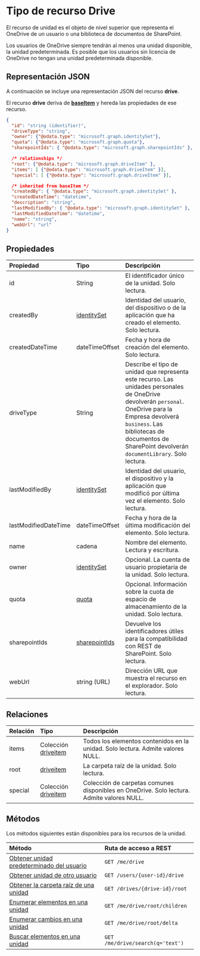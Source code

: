 # <a name="drive-resource-type"></a>Tipo de recurso Drive

El recurso de unidad es el objeto de nivel superior que representa el OneDrive de un usuario o una biblioteca de documentos de SharePoint.

Los usuarios de OneDrive siempre tendrán al menos una unidad disponible, la unidad predeterminada. Es posible que los usuarios sin licencia de OneDrive no tengan una unidad predeterminada disponible.

## <a name="json-representation"></a>Representación JSON

A continuación se incluye una representación JSON del recurso **drive**.

El recurso **drive** deriva de [**baseItem**](baseitem.md) y hereda las propiedades de ese recurso.

<!-- {
  "blockType": "resource",
  "optionalProperties": [ "items", "root", "special", "owner", "description" ],
  "keyProperty": "id",
  "@odata.type": "microsoft.graph.drive"
}-->

```json
{
  "id": "string (identifier)",
  "driveType": "string",
  "owner": {"@odata.type": "microsoft.graph.identitySet"},
  "quota": {"@odata.type": "microsoft.graph.quota"},
  "sharepointIds": { "@odata.type": "microsoft.graph.sharepointIds" },

  /* relationships */
  "root": {"@odata.type": "microsoft.graph.driveItem" },
  "items": [ {"@odata.type": "microsoft.graph.driveItem" }],
  "special": [ {"@odata.type": "microsoft.graph.driveItem" }],

  /* inherited from baseItem */
  "createdBy": { "@odata.type": "microsoft.graph.identitySet" },
  "createdDateTime": "datetime",
  "description": "string",
  "lastModifiedBy": { "@odata.type": "microsoft.graph.identitySet" },
  "lastModifiedDateTime": "datetime",
  "name": "string",
  "webUrl": "url"
}
```

## <a name="properties"></a>Propiedades

| Propiedad             | Tipo                          | Descripción                                                                                                                                                                                                                      |
| :------------------- | :---------------------------- | :------------------------------------------------------------------------------------------------------------------------------------------------------------------------------------------------------------------------------- |
| id                   | String                        | El identificador único de la unidad. Solo lectura.                                                                                                                                                                                   |
| createdBy            | [identitySet][]               | Identidad del usuario, del dispositivo o de la aplicación que ha creado el elemento. Solo lectura.                                                                                                                                                  |
| createdDateTime      | dateTimeOffset                | Fecha y hora de creación del elemento. Solo lectura.                                                                                                                                                                                       |
| driveType            | String                        | Describe el tipo de unidad que representa este recurso. Las unidades personales de OneDrive devolverán `personal`. OneDrive para la Empresa devolverá `business`. Las bibliotecas de documentos de SharePoint devolverán `documentLibrary`. Solo lectura. |
| lastModifiedBy       | [identitySet][]               | Identidad del usuario, el dispositivo y la aplicación que modificó por última vez el elemento. Solo lectura.                                                                                                                                           |
| lastModifiedDateTime | dateTimeOffset                | Fecha y hora de la última modificación del elemento. Solo lectura.                                                                                                                                                                             |
| name                 | cadena                        | Nombre del elemento. Lectura y escritura.                                                                                                                                                                                                |
| owner                | [identitySet](identityset.md) | Opcional. La cuenta de usuario propietaria de la unidad. Solo lectura.                                                                                                                                                                       |
| quota                | [quota](quota.md)             | Opcional. Información sobre la cuota de espacio de almacenamiento de la unidad. Solo lectura.                                                                                                                                                          |
| sharepointIds        | [sharepointIds][]             | Devuelve los identificadores útiles para la compatibilidad con REST de SharePoint. Solo lectura.                                                                                                                                                         |
| webUrl               | string (URL)                  | Dirección URL que muestra el recurso en el explorador. Solo lectura.                                                                                                                                                                        |

[identitySet]: identityset.md
[sharepointIds]: sharepointids.md

## <a name="relationships"></a>Relaciones

| Relación | Tipo                                 | Descripción                                                              |
| :----------- | :----------------------------------- | :----------------------------------------------------------------------- |
| items        | Colección [driveitem](driveitem.md) | Todos los elementos contenidos en la unidad. Solo lectura. Admite valores NULL.                   |
| root         | [driveitem](driveitem.md)            | La carpeta raíz de la unidad. Solo lectura.                                 |
| special      | Colección [driveitem](driveitem.md) | Colección de carpetas comunes disponibles en OneDrive. Solo lectura. Admite valores NULL. |


## <a name="methods"></a>Métodos

Los métodos siguientes están disponibles para los recursos de la unidad.

| Método                                                | Ruta de acceso a REST                        |
| :---------------------------------------------------- | :------------------------------- |
| [Obtener unidad predeterminado del usuario](../api/drive_get.md)       | `GET /me/drive`                  |
| [Obtener unidad de otro usuario](../api/drive_get.md)       | `GET /users/{user-id}/drive`     |
| [Obtener la carpeta raíz de una unidad](../api/item_get.md)     | `GET /drives/{drive-id}/root`    |
| [Enumerar elementos en una unidad](../api/item_list_children.md) | `GET /me/drive/root/children`    |
| [Enumerar cambios en una unidad](../api/item_delta.md)       | `GET /me/drive/root/delta`       |
| [Buscar elementos en una unidad](../api/item_search.md)      | `GET /me/drive/search(q='text')` |

<!-- uuid: 8fcb5dbc-d5aa-4681-8e31-b001d5168d79
2015-10-25 14:57:30 UTC -->
<!-- {
  "type": "#page.annotation",
  "description": "drive resource",
  "keywords": "",
  "section": "documentation",
  "tocPath": "OneDrive/Drive"
}-->
